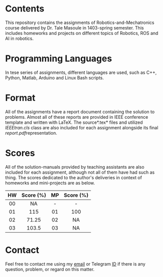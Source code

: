 # Contents

This repository contains the assignments of Robotics-and-Mechatronics course delivered by Dr. Tale Masoule in 1403-spring semester. This includes homeworks and projects on different topics of Robotics, ROS and AI in robotics.

# Programming Languages

In tese series of assignments, different languages are used, such as C++, Python, Matlab, Arduino and Linux Bash scripts.

# Format

All of the assignments have a report document containing the solution to problems. Almost all of these reports are provided in IEEE conference template and written with LaTeX. The source*.tex* files and utilized *IEEEtran.cls* class are also included for each assignment alongside its final *report.pdf*representation.

# Scores

All of the solution-manuals provided by teaching assistants are also included for each assignment, although not all of them have had such as thing. The scores dedicated to the author's deliveries in context of homeworks and mini-projects are as below.

|  HW   | Score (%) |  MP   | Score (%) |
| :---: | :-------: | :---: | :-------: |
|  00   |    NA     |   -   |     -     |
|  01   |    115    |  01   |    100    |
|  02   |   71.25   |  02   |    NA     |
|  03   |   103.5   |  03   |    NA     |

# Contact
Feel free to contact me using my [email](mohammadmontazeri313@gmail.com) or Telegram [ID](https://t.me/MohammadSaeed) if there is any question, problem, or regard on this matter.